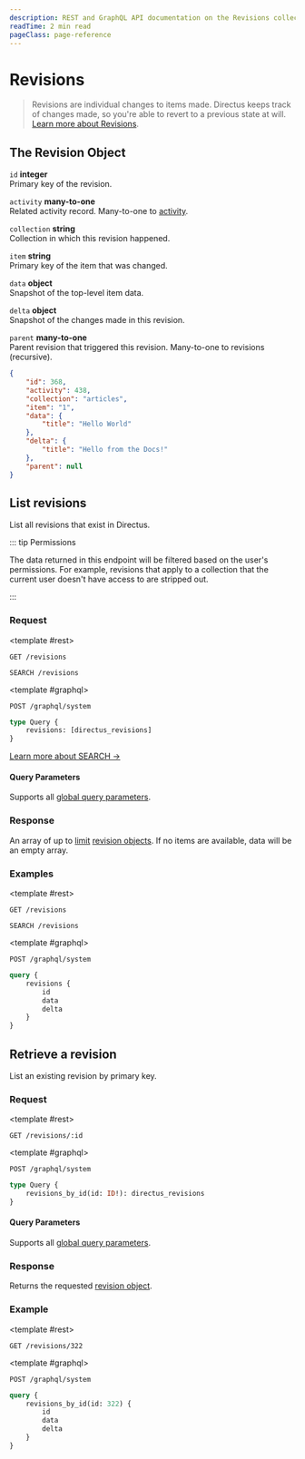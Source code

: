 ```yaml
---
description: REST and GraphQL API documentation on the Revisions collection in Directus.
readTime: 2 min read
pageClass: page-reference
---
```


# Revisions

> Revisions are individual changes to items made. Directus keeps track of changes made, so you're able to revert to a
> previous state at will. [Learn more about Revisions](/user-guide/overview/glossary#revisions).

## The Revision Object

`id` **integer**\
Primary key of the revision.

`activity` **many-to-one**\
Related activity record. Many-to-one to [activity](/reference/system/activity).

`collection` **string**\
Collection in which this revision happened.

`item` **string**\
Primary key of the item that was changed.

`data` **object**\
Snapshot of the top-level item data.

`delta` **object**\
Snapshot of the changes made in this revision.

`parent` **many-to-one**\
Parent revision that triggered this revision. Many-to-one to revisions (recursive).

```json
{
	"id": 368,
	"activity": 438,
	"collection": "articles",
	"item": "1",
	"data": {
		"title": "Hello World"
	},
	"delta": {
		"title": "Hello from the Docs!"
	},
	"parent": null
}
```

## List revisions

List all revisions that exist in Directus.

::: tip Permissions

The data returned in this endpoint will be filtered based on the user's permissions. For example, revisions that apply
to a collection that the current user doesn't have access to are stripped out.

:::

### Request

<SnippetToggler :choices="['REST', 'GraphQL', 'SDK']" label="API">

<template #rest>

`GET /revisions`

`SEARCH /revisions` </template>

<template #graphql>

`POST /graphql/system`

```graphql
type Query {
	revisions: [directus_revisions]
}
```

</template>
</SnippetToggler>

[Learn more about SEARCH ->](/reference/introduction#search-http-method)

#### Query Parameters

Supports all [global query parameters](/reference/query).

### Response

An array of up to [limit](/reference/query#limit) [revision objects](#the-revision-object). If no items are available,
data will be an empty array.

### Examples

<SnippetToggler :choices="['REST', 'GraphQL', 'SDK']" label="API">

<template #rest>

`GET /revisions`

`SEARCH /revisions` </template>

<template #graphql>

`POST /graphql/system`

```graphql
query {
	revisions {
		id
		data
		delta
	}
}
```

</template>
</SnippetToggler>

## Retrieve a revision

List an existing revision by primary key.

### Request

<SnippetToggler :choices="['REST', 'GraphQL', 'SDK']" label="API">

<template #rest>

`GET /revisions/:id` </template>

<template #graphql>

`POST /graphql/system`

```graphql
type Query {
	revisions_by_id(id: ID!): directus_revisions
}
```

</template>
</SnippetToggler>

#### Query Parameters

Supports all [global query parameters](/reference/query).

### Response

Returns the requested [revision object](#the-revision-object).

### Example

<SnippetToggler :choices="['REST', 'GraphQL', 'SDK']" label="API">

<template #rest>

`GET /revisions/322` </template>

<template #graphql>

`POST /graphql/system`

```graphql
query {
	revisions_by_id(id: 322) {
		id
		data
		delta
	}
}
```

</template>
</SnippetToggler>
